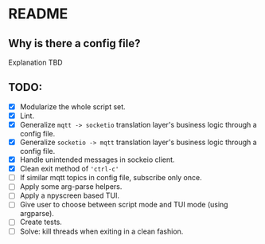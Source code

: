 # README

## Why is there a config file?

Explanation TBD

## TODO:

- [x] Modularize the whole script set.
- [x] Lint.
- [x] Generalize `mqtt -> socketio` translation layer's business logic through a config file.
- [x] Generalize `socketio -> mqtt` translation layer's business logic through a config file.
- [x] Handle unintended messages in sockeio client.
- [x] Clean exit method of `'ctrl-c'`
- [ ] If similar mqtt topics in config file, subscribe only once.
- [ ] Apply some arg-parse helpers.
- [ ] Apply a npyscreen based TUI.
- [ ] Give user to choose between script mode and TUI mode (using argparse).
- [ ] Create tests.
- [ ] Solve: kill threads when exiting in a clean fashion.
